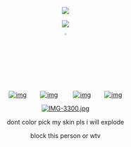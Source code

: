 <p align="center" width="100%"> <img src="https://komarev.com/ghpvc/?username=callthedoctor&label=✦&color=140f06">



<p align="center" width="100%">
    <img src="https://files.catbox.moe/1fiw7o.png">
    
</p>

<p align="center" width="100%"><img width="3%" src="https://files.catbox.moe/t016zc.webp">

<div id="header" align="center">

[![img](https://files.catbox.moe/n58k6i.png)](https://rentry.co/williamfranklingraham)⠀⠀⠀[![img](https://files.catbox.moe/fya5yu.png)‎](https://spacedogs.atabook.org/)⠀⠀⠀
[![img](https://files.catbox.moe/1allyd.png)](https://pronouns.cc/@hanniballecter)⠀⠀⠀[![img](https://files.catbox.moe/3pa076.png)](https://lokilaufeys0n.straw.page/)


[![IMG-3300.jpg](https://i.postimg.cc/k51S3BTV/IMG-3300.jpg)](https://postimg.cc/Tyb1nYMG)

dont color pick my skin pls i will explode

block this person or wtv
